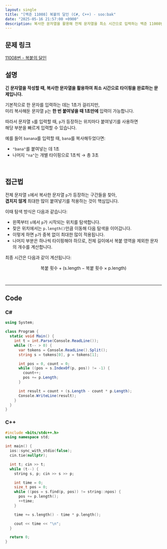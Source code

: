 ```yaml
---
layout: single
title: "[백준 11008] 복붙의 달인 (C#, C++) - soo:bak"
date: "2025-05-16 21:57:00 +0900"
description: 복사한 문자열을 활용해 전체 문자열을 최소 시간으로 입력하는 백준 11008번 복붙의 달인 문제의 C# 및 C++ 풀이 및 해설
---
```


## 문제 링크
[11008번 - 복붙의 달인](https://www.acmicpc.net/problem/11008)

## 설명

**긴 문자열을 작성할 때, 복사한 문자열을 활용하여 최소 시간으로 타이핑을 완료하는 문제입니다.**

기본적으로 한 문자를 입력하는 데는 1초가 걸리지만,  
미리 복사해둔 문자열 `p`는 **한 번 붙여넣을 때 1초만에** 입력이 가능합니다.

따라서 문자열 `s`를 입력할 때, `p`가 등장하는 위치마다 붙여넣기를 사용하면<br>
해당 부분을 빠르게 입력할 수 있습니다.

예를 들어 `banana`를 입력할 때, `bana`를 복사해두었다면:<br>
- `"bana"`를 붙여넣는 데 1초
- 나머지 `"na"`는 개별 타이핑으로 1초씩 → 총 3초

<br>

## 접근법

전체 문자열 `s`에서 복사한 문자열 `p`가 등장하는 구간들을 찾아,<br>
**겹치지 않게** 최대한 많이 붙여넣기를 적용하는 것이 핵심입니다.

이때 탐색 방식은 다음과 같습니다:

- 왼쪽부터 `s`에서 `p`가 시작되는 위치를 탐색합니다.
- 찾은 위치에서는 `p.length()`만큼 이동해 다음 탐색을 이어갑니다.
- 이렇게 하면 `p`가 중복 없이 최대한 많이 적용됩니다.
- 나머지 부분은 하나씩 타이핑해야 하므로, 전체 길이에서 복붙 영역을 제외한 문자의 개수를 계산합니다.

최종 시간은 다음과 같이 계산됩니다:

$$
\text{복붙 횟수} + (\text{s.length} - \text{복붙 횟수} \times \text{p.length})
$$

<br>

---

## Code

### C#
```csharp
using System;

class Program {
  static void Main() {
    int t = int.Parse(Console.ReadLine());
    while (t-- > 0) {
      var tokens = Console.ReadLine().Split();
      string s = tokens[0], p = tokens[1];

      int pos = 0, count = 0;
      while ((pos = s.IndexOf(p, pos)) != -1) {
        count++;
        pos += p.Length;
      }

      int result = count + (s.Length - count * p.Length);
      Console.WriteLine(result);
    }
  }
}
```

### C++
```cpp
#include <bits/stdc++.h>
using namespace std;

int main() {
  ios::sync_with_stdio(false);
  cin.tie(nullptr);

  int t; cin >> t;
  while (t--) {
    string s, p; cin >> s >> p;

    int time = 0;
    size_t pos = 0;
    while ((pos = s.find(p, pos)) != string::npos) {
      pos += p.length();
      ++time;
    }

    time += s.length() - time * p.length();

    cout << time << "\n";
  }

  return 0;
}
```
